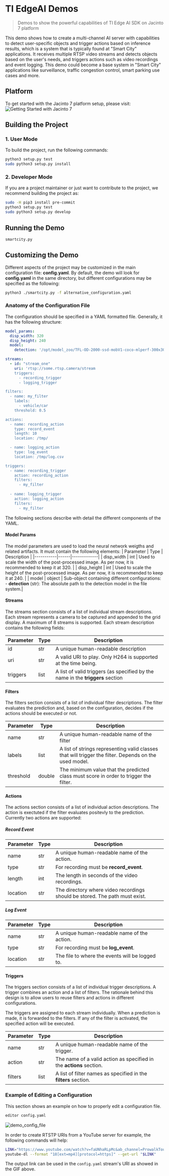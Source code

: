 # TI EdgeAI Demos
> Demos to show the powerful capabilities of TI Edge AI SDK on Jacinto 7 platform

This demo shows how to create a multi-channel AI server with capabilities to detect user-specific objects and trigger actions based on inference results, which is a system that is typically found at "Smart City" applications.  It receives multiple RTSP video streams and detects objects based on the user's needs, and triggers actions such as video recordings and event logging. This demo could become a base system in "Smart City" applications like surveillance, traffic congestion control, smart parking use cases and more.

## Platform
To get started with the Jacinto 7 platform setup, please visit: ![Getting Started with Jacinto 7](https://www.google.com/url?sa=t&rct=j&q=&esrc=s&source=web&cd=&cad=rja&uact=8&ved=2ahUKEwip1K6evM_yAhXOSjABHfsgBkYQFnoECAMQAQ&url=https%3A%2F%2Fwww.ti.com%2Flit%2Fpdf%2Fspruis8&usg=AOvVaw1e94ifWdg3Fd4pQoeM8IMF)

## Building the Project

### 1. User Mode
To build the project, run the following commands:
```bash
python3 setup.py test
sudo python3 setup.py install
``` 

### 2. Developer Mode
If you are a project maintainer or just want to contribute to the project, we recommend building the project as:
```bash
sudo -H pip3 install pre-commit
python3 setup.py test
sudo python3 setup.py develop
```

## Running the Demo
```bash
smartcity.py
```

## Customizing the Demo

Different aspects of the project may be customized in the main configuration file: **config.yaml**. By default, the
demo will look for **config.yaml** in the same directory, but different configurations may be specified as the
following:
```bash
python3 ./smartcity.py -f alternative_configuration.yaml
```

### Anatomy of the Configuration File

The configuration should be specified in a YAML formatted file. Generally, it has the following structure:
```yaml
model_params:
  disp_width: 320
  disp_height: 240
  model:
    detection: '/opt/model_zoo/TFL-OD-2000-ssd-mobV1-coco-mlperf-300x300/'

streams:
  - id: "stream_one"
    uri: 'rtsp://some.rtsp.camera/stream
    triggers:
      - recording_trigger
      - logging_trigger

filters:
  - name: my_filter
    labels:
      - vehicle/car
    threshold: 0.5

actions:
  - name: recording_action
    type: record_event
    length: 10
    location: /tmp/

  - name: logging_action
    type: log_event
    location: /tmp/log.csv

triggers:
  - name: recording_trigger
    action: recording_action
    filters:
      - my_filter
  
  - name: logging_trigger
    action: logging_action
    filters:
      - my_filter
```

The following sections describe with detail the different components of the YAML.

#### Model Params

The model parameters are used to load the neural network weigths and related artifacts. It must contain the following elements:
| Parameter | Type | Description |
|-----------|------|-------------|
| disp_width | int | Used to scale the width of the post-processed image. As per now, it is recommended to keep it at 320. |
| disp_height | int | Used to scale the height of the post-processed image. As per now, it is recommended to keep it at 240. |
| model | object | Sub-object containing different configurations:<br>- **detection** (str): The absolute path to the detection model in the file system.|

#### Streams

The streams section consists of a list of individual stream descriptions. Each stream represents a camera to be captured and appended to the grid display. A maximum of 8 streams is supported. Each stream description contains the following fields:

| Parameter | Type | Description |
|-----------|------|-------------|
| id | str | A unique human-readable description |
| uri | str | A valid URI to play. Only H264 is supported at the time being. |
| triggers | list | A list of valid triggers (as specified by the name in the **triggers** section |

#### Filters

The filters section consists of a list of individual filter descriptions. The filter evaluates the prediction and, based on the configuration, decides if the actions should be executed or not.

| Parameter | Type | Description |
|-----------|------|-------------|
| name | str | A unique human-readable name of the filter |
| labels | list | A list of strings representing valid classes that will trigger the filter. Depends on the used model. |
| threshold | double | The minimum value that the predicted class must score in order to trigger the filter. |

#### Actions

The actions section consists of a list of individual action descriptions. The action is exectuted if the filter evaluates positevly to the prediction. Currently two actions are supported:

##### Record Event

| Parameter | Type | Description |
|-----------|------|-------------|
| name | str | A unique human-readable name of the action. |
| type | str | For recording must be **record_event**. |
| length | int | The length in seconds of the video recordings. |
| location | str | The directory where video recordings should be stored. The path must exist. |

##### Log Event

| Parameter | Type | Description |
|-----------|------|-------------|
| name | str | A unique human-readable name of the action. |
| type | str | For recording must be **log_event**. |
| location | str | The file to where the events will be logged to.|

#### Triggers

The triggers section consists of a list of individual trigger descriptions. A trigger combines an action and a list of filters. The rationale behind 
this design is to allow users to reuse filters and actions in different configurations. 

The triggers are assigned to each stream individually. When a prediction is made, it is forwarded to the filters. If any
of the filter is activated, the specified action will be executed.

| Parameter | Type | Description |
|-----------|------|-------------|
| name | str | A unique human-readable name of the trigger. |
| action | str | The name of a valid action as specified in the **actions** section. |
| filters | list | A list of filter names as specified in the **filters** section. |


### Example of Editing a Configuration

This section shows an example on how to properly edit a configuration file.

```bash
editor config.yaml
```

![demo_config_file](demo_config_file.gif)


In order to create RTSTP URIs from a YouTube server for example, the following commands will help:
```bash
LINK="https://www.youtube.com/watch?v=faUNhaRLpMc&ab_channel=ProwalkTours"
youtube-dl --format "18[ext=mp4][protocol=https]" --get-url "$LINK"
```

The output link can be used in the `config.yaml` stream's URI as showed in the GIF above.
